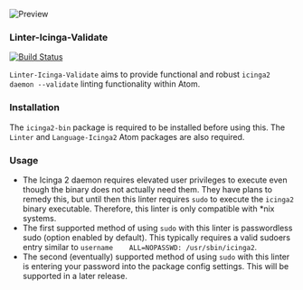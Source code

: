 ![Preview](https://raw.githubusercontent.com/mschuchard/linter-icinga-validate/master/linter_icinga_validate.png)

### Linter-Icinga-Validate
[![Build Status](https://travis-ci.org/mschuchard/linter-icinga-validate.svg?branch=master)](https://travis-ci.org/mschuchard/linter-icinga-validate)

`Linter-Icinga-Validate` aims to provide functional and robust `icinga2 daemon --validate` linting functionality within Atom.

### Installation
The `icinga2-bin` package is required to be installed before using this. The `Linter` and `Language-Icinga2` Atom packages are also required.

### Usage
- The Icinga 2 daemon requires elevated user privileges to execute even though the binary does not actually need them. They have plans to remedy this, but until then this linter requires `sudo` to execute the `icinga2` binary executable. Therefore, this linter is only compatible with \*nix systems.
- The first supported method of using `sudo` with this linter is passwordless sudo (option enabled by default). This typically requires a valid sudoers entry similar to `username    ALL=NOPASSWD: /usr/sbin/icinga2`.
- The second (eventually) supported method of using `sudo` with this linter is entering your password into the package config settings. This will be supported in a later release.
